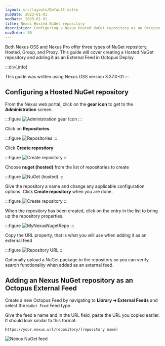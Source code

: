 ```yaml
---
layout: src/layouts/Default.astro
pubDate: 2023-01-01
modDate: 2023-01-01
title: Nexus Hosted NuGet repository
description: Configuring a Nexus Hosted NuGet repository as an Octopus feed.
navOrder: 50
---
```

Both Nexus OSS and Nexus Pro offer three types of NuGet repository, Hosted, Group, and Proxy.  This guide will cover creating a Hosted NuGet repository and adding it as an External Feed in Octopus Deploy.

:::div{.info}

This guide was written using Nexus OSS version 3.37.0-01
:::

## Configuring a Hosted NuGet repository

From the Nexus web portal, click on the **gear icon** to get to the **Administration** screen.

:::figure
![Administration gear Icon](/docs/packaging-applications/package-repositories/guides/images/nexus-nuget-administration.png)
:::

Click on **Repositories**

:::figure
![Repositories](/docs/packaging-applications/package-repositories/guides/images/nexus-repositories.png)
:::

Click **Create repository**

:::figure
![Create repository](/docs/packaging-applications/package-repositories/guides/images/nexus-create-repository.png)
:::

Choose **nuget (hosted)** from the list of repositories to create

:::figure
![NuGet (hosted)](/docs/packaging-applications/package-repositories/guides/nuget-repositories/images/nexus-nuget-repository.png)
:::

Give the repository a name and change any applicable configuration options.  Click **Create repository** when you are done.

:::figure
![Create repository](/docs/packaging-applications/package-repositories/guides/nuget-repositories/images/nexus-create-nuget-repository.png)
:::

When the repository has been created, click on the entry in the list to bring up the repository properties.

:::figure
![MyNexusNugetRepo](/docs/packaging-applications/package-repositories/guides/nuget-repositories/images/nexus-mynexusnugetrepo.png)
:::

Copy the URL property, that is what you will use when adding it as an external feed

:::figure
![Repository URL](/docs/packaging-applications/package-repositories/guides/nuget-repositories/images/nexus-nuget-url.png)
:::

Optionally upload a NuGet package to the repository so you can verify search functionality when added as an external feed.

## Adding an Nexus NuGet repository as an Octopus External Feed
Create a new Octopus Feed by navigating to **Library ➜ External Feeds** and select the `NuGet Feed` Feed type. 

Give the feed a name and in the URL field, paste the URL you copied earlier.  It should look similar to this format:

`https://your.nexus.url/repository/[repository name]`

![Nexus NuGet feed](/docs/packaging-applications/package-repositories/guides/nuget-repositories/images/nexus-nuget-feed.png)